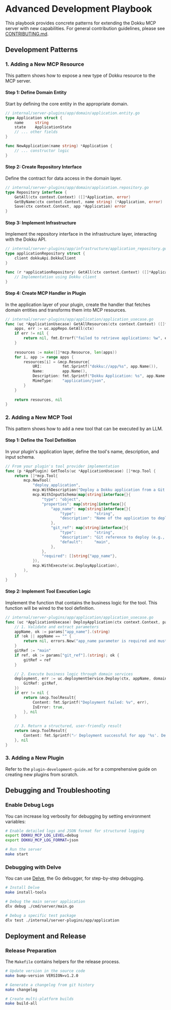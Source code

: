 # Advanced Development Playbook

This playbook provides concrete patterns for extending the Dokku MCP server with new capabilities. For general contribution guidelines, please see [CONTRIBUTING.md](../../CONTRIBUTING.md).

## Development Patterns

### 1. Adding a New MCP Resource

This pattern shows how to expose a new type of Dokku resource to the MCP server.

#### Step 1: Define Domain Entity
Start by defining the core entity in the appropriate domain.

```go
// internal/server-plugins/app/domain/application.entity.go
type Application struct {
    name     string
    state    ApplicationState
    // ... other fields
}

func NewApplication(name string) *Application {
    // ... constructor logic
}
```

#### Step 2: Create Repository Interface
Define the contract for data access in the domain layer.

```go
// internal/server-plugins/app/domain/application.repository.go
type Repository interface {
    GetAll(ctx context.Context) ([]*Application, error)
    GetByName(ctx context.Context, name string) (*Application, error)
    Save(ctx context.Context, app *Application) error
}
```

#### Step 3: Implement Infrastructure
Implement the repository interface in the infrastructure layer, interacting with the Dokku API.

```go
// internal/server-plugins/app/infrastructure/application_repository.go
type applicationRepository struct {
    client dokkuApi.DokkuClient
}

func (r *applicationRepository) GetAll(ctx context.Context) ([]*Application, error) {
    // Implementation using Dokku client
}
```

#### Step 4: Create MCP Handler in Plugin
In the application layer of your plugin, create the handler that fetches domain entities and transforms them into MCP resources.

```go
// internal/server-plugins/app/application/application_usecase.go
func (uc *ApplicationUsecase) GetAllResources(ctx context.Context) ([]*mcp.Resource, error) {
    apps, err := uc.appRepo.GetAll(ctx)
    if err != nil {
        return nil, fmt.Errorf("failed to retrieve applications: %w", err)
    }
    
    resources := make([]*mcp.Resource, len(apps))
    for i, app := range apps {
        resources[i] = &mcp.Resource{
            URI:         fmt.Sprintf("dokku://app/%s", app.Name()),
            Name:        app.Name(),
            Description: fmt.Sprintf("Dokku Application: %s", app.Name()),
            MimeType:    "application/json",
        }
    }
    
    return resources, nil
}
```

### 2. Adding a New MCP Tool

This pattern shows how to add a new tool that can be executed by an LLM.

#### Step 1: Define the Tool Definition
In your plugin's application layer, define the tool's name, description, and input schema.

```go
// From your plugin's tool provider implementation
func (p *AppPlugin) GetTools(uc *ApplicationUsecase) []*mcp.Tool {
	return []*mcp.Tool{
		mcp.NewTool(
			"deploy_application",
			mcp.WithDescription("Deploy a Dokku application from a Git repository"),
			mcp.WithInputSchema(map[string]interface{}{
				"type": "object",
				"properties": map[string]interface{}{
					"app_name": map[string]interface{}{
						"type":        "string",
						"description": "Name of the application to deploy",
					},
					"git_ref": map[string]interface{}{
						"type":        "string",
						"description": "Git reference to deploy (e.g., 'main' or a commit SHA)",
						"default":     "main",
					},
				},
				"required": []string{"app_name"},
			}),
			mcp.WithExecute(uc.DeployApplication),
		),
	}
}
```

#### Step 2: Implement Tool Execution Logic
Implement the function that contains the business logic for the tool. This function will be wired to the tool definition.

```go
// internal/server-plugins/app/application/application_usecase.go
func (uc *ApplicationUsecase) DeployApplication(ctx context.Context, params map[string]interface{}) (*mcp.ToolResult, error) {
    // 1. Validate and extract parameters
    appName, ok := params["app_name"].(string)
    if !ok || appName == "" {
        return nil, errors.New("app_name parameter is required and must be a string")
    }
    gitRef := "main"
    if ref, ok := params["git_ref"].(string); ok {
		gitRef = ref
	}

    // 2. Execute business logic through domain services
    deployment, err := uc.deploymentService.Deploy(ctx, appName, domain.DeployOptions{
        GitRef: gitRef,
    })
    if err != nil {
        return &mcp.ToolResult{
            Content: fmt.Sprintf("Deployment failed: %v", err),
            IsError: true,
        }, nil
    }
    
    // 3. Return a structured, user-friendly result
    return &mcp.ToolResult{
        Content: fmt.Sprintf("✅ Deployment successful for app '%s'. Deployment ID: %s", appName, deployment.ID),
    }, nil
}
```

### 3. Adding a New Plugin

Refer to the `plugin-development-guide.md` for a comprehensive guide on creating new plugins from scratch.

## Debugging and Troubleshooting

### Enable Debug Logs

You can increase log verbosity for debugging by setting environment variables:

```bash
# Enable detailed logs and JSON format for structured logging
export DOKKU_MCP_LOG_LEVEL=debug
export DOKKU_MCP_LOG_FORMAT=json

# Run the server
make start
```

### Debugging with Delve

You can use [Delve](httpss://github.com/go-delve/delve), the Go debugger, for step-by-step debugging.

```bash
# Install Delve
make install-tools

# Debug the main server application
dlv debug ./cmd/server/main.go

# Debug a specific test package
dlv test ./internal/server-plugins/app/application
```

## Deployment and Release

### Release Preparation

The `Makefile` contains helpers for the release process.

```bash
# Update version in the source code
make bump-version VERSION=v1.2.0

# Generate a changelog from git history
make changelog

# Create multi-platform builds
make build-all
```
